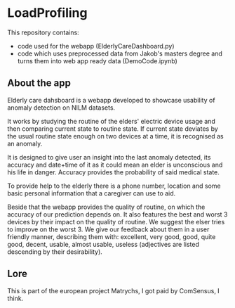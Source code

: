 # LoadProfiling
This repository contains: 
* code used for the webapp (ElderlyCareDashboard.py) 
* code which uses preprocessed data from Jakob's masters degree and turns them into web app ready data (DemoCode.ipynb)
## About the app
Elderly care dahsboard is a webapp developed to showcase usability of anomaly detection on NILM datasets.

It works by studying the routine of the elders' electric device usage and then comparing current state to routine state. If current state deviates by the usual routine state enough on two devices at a time, it is recognised as an anomaly.

It is designed to give user an insight into the last anomaly detected, its accuracy and date+time of it as it could mean an elder is unconscious and his life in danger. Accuracy provides the probability of said medical state.

To provide help to the elderly there is a phone number, location and some basic personal information that a caregiver can use to aid.

Beside that the webapp provides the quality of routine, on which the accuracy of our prediction depends on. It also features the best and worst 3 devices by their impact on the quality of routine. We suggest the elser tries to improve on the worst 3. We give our feedback about them in a user friendly manner, describing them with: excellent, very good, good, quite good, decent, usable, almost usable, useless (adjectives are listed descending by their desirability).

## Lore
This is part of the european project Matrychs, I got paid by ComSensus, I think. 
